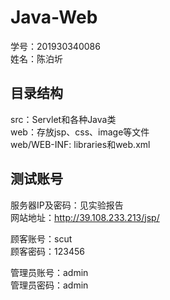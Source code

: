 # Java-Web
学号：201930340086  
姓名：陈泊圻

## 目录结构
src：Servlet和各种Java类  
web：存放jsp、css、image等文件  
web/WEB-INF: libraries和web.xml  

## 测试账号
服务器IP及密码：见实验报告  
网站地址：http://39.108.233.213/jsp/  
  
顾客账号：scut  
顾客密码：123456
  
管理员账号：admin  
管理员密码：admin
